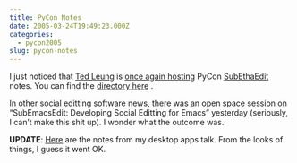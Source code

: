 ```yaml
---
title: PyCon Notes
date: 2005-03-24T19:49:23.000Z
categories:
  - pycon2005
slug: pycon-notes
---
```

I just noticed that [Ted Leung][1]  is [once again hosting][2]  PyCon [SubEthaEdit][3]  notes. You can find the [directory here][4] .

In other social editting software news, there was an open space session on “SubEmacsEdit: Developing Social Editting for Emacs” yesterday (seriously, I can’t make this shit up). I wonder what the outcome was.

**<span class="caps">UPDATE</span>**: [Here][5]  are the notes from my desktop apps talk. From the looks of things, I guess it went <span class="caps">OK</span>.



 [1]: http://www.sauria.com/blog
 [2]: http://www.sauria.com/blog/2005/03/23#1255
 [3]: http://www.codingmonkeys.de/subethaedit/
 [4]: http://www.sauria.com/~twl/conferences/pycon2005/
 [5]: http://www.sauria.com/~twl/conferences/pycon2005/20050324/Cross%20Platform%20Desktop%20Applications%20(N.%20Yergler).notes
